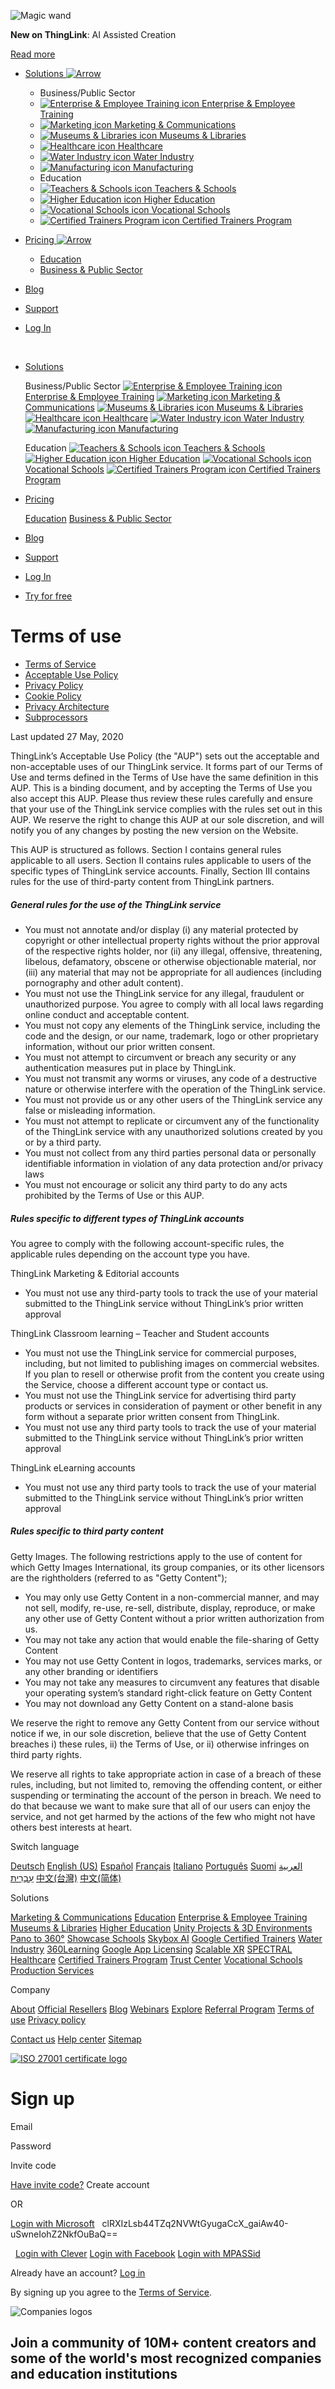 ![Magic wand](https://cdn.thinglink.me/gfx/pages16/images/frontpage/magic_stick.svg)

**New on ThingLink**: AI Assisted Creation

[Read more](https://www.thinglink.com/blog/how-to-use-thinglinks-five-new-artificial-intelligence-solutions/)

* [Solutions ![Arrow](https://www.thinglink.com/gfx/pages16/icons/arrow-menu-10x10.svg)](#mobileNavbarSolutions) 
    
    * Business/Public Sector
    *  [![Enterprise & Employee Training icon](https://www.thinglink.com/gfx/pages16/icons/navbar/employee_training.svg) Enterprise & Employee Training](https://www.thinglink.com/enterprise)
    *  [![Marketing icon](https://www.thinglink.com/gfx/pages16/icons/navbar/marketing.svg) Marketing & Communications](https://www.thinglink.com/business)
    *  [![Museums & Libraries icon](https://www.thinglink.com/gfx/pages16/icons/navbar/museums_libraries.svg) Museums & Libraries](https://www.thinglink.com/museums-and-libraries)
    *  [![Healthcare icon](https://www.thinglink.com/gfx/pages16/icons/navbar/healthcare.svg) Healthcare](https://www.thinglink.com/healthcare)
    *  [![Water Industry icon](https://www.thinglink.com/gfx/pages16/icons/navbar/water.svg) Water Industry](https://www.thinglink.com/water-industry)
    *  [![Manufacturing icon](https://www.thinglink.com/gfx/pages16/icons/navbar/manufacturing.svg) Manufacturing](https://www.thinglink.com/manufacturing)
    * Education
    *  [![Teachers & Schools icon](https://www.thinglink.com/gfx/pages16/icons/navbar/teachers_schools.svg) Teachers & Schools](https://www.thinglink.com/edu)
    *  [![Higher Education icon](https://www.thinglink.com/gfx/pages16/icons/navbar/higher_education.svg) Higher Education](https://www.thinglink.com/higher-education)
    *  [![Vocational Schools icon](https://www.thinglink.com/gfx/pages16/icons/navbar/vocational_schools.svg) Vocational Schools](https://www.thinglink.com/vocational-schools)
    *  [![Certified Trainers Program icon](https://www.thinglink.com/gfx/pages16/icons/navbar/certified.svg) Certified Trainers Program](https://www.thinglink.com/certified-trainers)
    
* [Pricing ![Arrow](https://www.thinglink.com/gfx/pages16/icons/arrow-menu-10x10.svg)](#mobileNavbarPricing) 
    
    * [Education](https://www.thinglink.com/signup?teacher=true&buttonSource=fpPricing)
    * [Business & Public Sector](https://www.thinglink.com/signup?buttonSource=fpPricing)
    
* [Blog](https://www.thinglink.com/blog)
* [Support](https://support.thinglink.com/)
* [Log In](https://www.thinglink.com/login)

 [](https://www.thinglink.com/)

* [Solutions](#)
    
    Business/Public Sector [![Enterprise & Employee Training icon](https://www.thinglink.com/gfx/pages16/icons/navbar/employee_training.svg) Enterprise & Employee Training](https://www.thinglink.com/enterprise) [![Marketing icon](https://www.thinglink.com/gfx/pages16/icons/navbar/marketing.svg) Marketing & Communications](https://www.thinglink.com/business) [![Museums & Libraries icon](https://www.thinglink.com/gfx/pages16/icons/navbar/museums_libraries.svg) Museums & Libraries](https://www.thinglink.com/museums-and-libraries) [![Healthcare icon](https://www.thinglink.com/gfx/pages16/icons/navbar/healthcare.svg) Healthcare](https://www.thinglink.com/healthcare) [![Water Industry icon](https://www.thinglink.com/gfx/pages16/icons/navbar/water.svg) Water Industry](https://www.thinglink.com/water-industry) [![Manufacturing icon](https://www.thinglink.com/gfx/pages16/icons/navbar/manufacturing.svg) Manufacturing](https://www.thinglink.com/manufacturing)
    
    Education [![Teachers & Schools icon](https://www.thinglink.com/gfx/pages16/icons/navbar/teachers_schools.svg) Teachers & Schools](https://www.thinglink.com/edu) [![Higher Education icon](https://www.thinglink.com/gfx/pages16/icons/navbar/higher_education.svg) Higher Education](https://www.thinglink.com/higher-education) [![Vocational Schools icon](https://www.thinglink.com/gfx/pages16/icons/navbar/vocational_schools.svg) Vocational Schools](https://www.thinglink.com/vocational-schools) [![Certified Trainers Program icon](https://www.thinglink.com/gfx/pages16/icons/navbar/certified.svg) Certified Trainers Program](https://www.thinglink.com/certified-trainers)
    
* [Pricing](#)
    
    [Education](https://www.thinglink.com/signup?teacher=true&buttonSource=fpPricing) [Business & Public Sector](https://www.thinglink.com/signup?buttonSource=fpPricing)
    
* [Blog](https://www.thinglink.com/blog)
* [Support](https://support.thinglink.com/)

* [Log In](https://www.thinglink.com/login)
* [Try for free](#signup-form-modal)

Terms of use
============

* [Terms of Service](https://www.thinglink.com/terms)
* [Acceptable Use Policy](https://www.thinglink.com/aup)
* [Privacy Policy](https://www.thinglink.com/privacy)
* [Cookie Policy](https://www.thinglink.com/cookies)
* [Privacy Architecture](https://www.thinglink.com/architecture)
* [Subprocessors](https://www.thinglink.com/subprocessors)

Last updated 27 May, 2020

ThingLink’s Acceptable Use Policy (the "AUP") sets out the acceptable and non-acceptable uses of our ThingLink service. It forms part of our Terms of Use and terms defined in the Terms of Use have the same definition in this AUP. This is a binding document, and by accepting the Terms of Use you also accept this AUP. Please thus review these rules carefully and ensure that your use of the ThingLink service complies with the rules set out in this AUP. We reserve the right to change this AUP at our sole discretion, and will notify you of any changes by posting the new version on the Website.

This AUP is structured as follows. Section I contains general rules applicable to all users. Section II contains rules applicable to users of the specific types of ThingLink service accounts. Finally, Section III contains rules for the use of third-party content from ThingLink partners.

##### General rules for the use of the ThingLink service

* You must not annotate and/or display (i) any material protected by copyright or other intellectual property rights without the prior approval of the respective rights holder, nor (ii) any illegal, offensive, threatening, libelous, defamatory, obscene or otherwise objectionable material, nor (iii) any material that may not be appropriate for all audiences (including pornography and other adult content).
* You must not use the ThingLink service for any illegal, fraudulent or unauthorized purpose. You agree to comply with all local laws regarding online conduct and acceptable content.
* You must not copy any elements of the ThingLink service, including the code and the design, or our name, trademark, logo or other proprietary information, without our prior written consent.
* You must not attempt to circumvent or breach any security or any authentication measures put in place by ThingLink.
* You must not transmit any worms or viruses, any code of a destructive nature or otherwise interfere with the operation of the ThingLink service.
* You must not provide us or any other users of the ThingLink service any false or misleading information.
* You must not attempt to replicate or circumvent any of the functionality of the ThingLink service with any unauthorized solutions created by you or by a third party.
* You must not collect from any third parties personal data or personally identifiable information in violation of any data protection and/or privacy laws
* You must not encourage or solicit any third party to do any acts prohibited by the Terms of Use or this AUP.

##### Rules specific to different types of ThingLink accounts

You agree to comply with the following account-specific rules, the applicable rules depending on the account type you have.

ThingLink Marketing & Editorial accounts

* You must not use any third-party tools to track the use of your material submitted to the ThingLink service without ThingLink’s prior written approval

ThingLink Classroom learning – Teacher and Student accounts

* You must not use the ThingLink service for commercial purposes, including, but not limited to publishing images on commercial websites. If you plan to resell or otherwise profit from the content you create using the Service, choose a different account type or contact us.
* You must not use the ThingLink service for advertising third party products or services in consideration of payment or other benefit in any form without a separate prior written consent from ThingLink.
* You must not use any third party tools to track the use of your material submitted to the ThingLink service without ThingLink’s prior written approval

ThingLink eLearning accounts

* You must not use any third party tools to track the use of your material submitted to the ThingLink service without ThingLink’s prior written approval

##### Rules specific to third party content

Getty Images. The following restrictions apply to the use of content for which Getty Images International, its group companies, or its other licensors are the rightholders (referred to as "Getty Content");

* You may only use Getty Content in a non-commercial manner, and may not sell, modify, re-use, re-sell, distribute, display, reproduce, or make any other use of Getty Content without a prior written authorization from us.
* You may not take any action that would enable the file-sharing of Getty Content
* You may not use Getty Content in logos, trademarks, services marks, or any other branding or identifiers
* You may not take any measures to circumvent any features that disable your operating system’s standard right-click feature on Getty Content
* You may not download any Getty Content on a stand-alone basis

We reserve the right to remove any Getty Content from our service without notice if we, in our sole discretion, believe that the use of Getty Content breaches i) these rules, ii) the Terms of Use, or ii) otherwise infringes on third party rights.

We reserve all rights to take appropriate action in case of a breach of these rules, including, but not limited to, removing the offending content, or either suspending or terminating the account of the person in breach. We need to do that because we want to make sure that all of our users can enjoy the service, and not get harmed by the actions of the few who might not have others best interests at heart.

[](https://www.thinglink.com/en-us/ "ThingLink main page")

Switch language

[Deutsch](https://www.thinglink.com/de) [English (US)](https://www.thinglink.com/en-us) [Español](https://www.thinglink.com/es) [Français](https://www.thinglink.com/fr) [Italiano](https://www.thinglink.com/it) [Português](https://www.thinglink.com/pt) [Suomi](https://www.thinglink.com/fi) [‏العربية‏](https://www.thinglink.com/ar) [עִבְרִית](https://www.thinglink.com/he) [中文(台灣)](https://www.thinglink.com/zh-tw) [中文(简体)](https://www.thinglink.com/zh-cn)

Solutions

[Marketing & Communications](https://www.thinglink.com/en-us/business) [Education](https://www.thinglink.com/en-us/edu) [Enterprise & Employee Training](https://www.thinglink.com/en-us/enterprise) [Museums & Libraries](https://www.thinglink.com/museums-and-libraries) [Higher Education](https://www.thinglink.com/higher-education) [Unity Projects & 3D Environments](https://www.thinglink.com/unity-plugin) [Pano to 360°](https://www.thinglink.com/pano-to-360) [Showcase Schools](https://www.thinglink.com/microsoft-showcase-schools) [Skybox AI](https://www.thinglink.com/skybox) [Google Certified Trainers](https://www.thinglink.com/google-certified-trainers) [Water Industry](https://www.thinglink.com/water-industry) [360Learning](https://www.thinglink.com/360-learning) [Google App Licensing](https://www.thinglink.com/google-app-licensing) [Scalable XR](https://www.thinglink.com/scalable-xr) [SPECTRAL](https://www.thinglink.com/spectral) [Healthcare](https://www.thinglink.com/healthcare) [Certified Trainers Program](https://www.thinglink.com/certified-trainers) [Trust Center](https://www.thinglink.com/trust-center) [Vocational Schools](https://www.thinglink.com/vocational-schools) [Production Services](https://www.thinglink.com/production-services)

Company

[About](https://www.thinglink.com/about) [Official Resellers](https://www.thinglink.com/en-us/resellers) [Blog](https://www.thinglink.com/blog) [Webinars](https://www.thinglink.com/blog/category/webinars) [Explore](https://www.thinglink.com/en-us/explore) [Referral Program](https://www.thinglink.com/en-us/referral-program) [Terms of use](https://www.thinglink.com/terms) [Privacy policy](https://www.thinglink.com/privacy)  [](https://www.thinglink.com/resellers)

[](https://www.instagram.com/thinglink/ "@thinglink")[](https://www.linkedin.com/groups/9054683/ "thinglink")[](https://x.com/ThingLink "@thinglink")[](https://x.com/ThingLink_EDU "@thinglink_edu")[](https://www.facebook.com/ThingLink/ "thinglink")[](https://www.youtube.com/channel/UCoEFzyhf3bB8OyfNfHeuasQ/videos "ThingLink Education")

[Contact us](https://support.thinglink.com/hc/en-us/requests/new) [Help center](https://support.thinglink.com/) [Sitemap](https://www.thinglink.com/sitemap)

[![ISO 27001 certificate logo](/gfx/pages16/icons/vanta-iso27001.svg)](https://thinglink.s3.eu-west-1.amazonaws.com/docs/British+Assessment+Bureau+Certificate.pdf)

Sign up
=======

 Email

 Password

 Invite code

[Have invite code?](#inviteCode "Click to enter the invite code") Create account

 OR

[Login with Microsoft](https://login.microsoftonline.com/common/oauth2/v2.0/authorize?client_id=5a5c866c-0105-4bc4-ae0d-3e995d07a028&response_type=id_token+code&nonce=4FZR1LxktursYDxpzvbnMX&scope=openid%20profile%20email%20User.Read&response_mode=form_post&redirect_uri=https://www.thinglink.com/action/azurelogin&state=r:/aup "Login with Microsoft.")   [](# "Login with Google.")clRXIzLsb44TZq2NVWtGyugaCcX\_gaiAw40-uSwneIohZ2NkfOuBaQ==

  [](#)[Login with Clever](https://clever.com/oauth/authorize?response_type=code&redirect_uri=https%3A%2F%2Fwww.thinglink.com%2Faction%2Fcleverlogin&client_id=35ec47d01b85ff7bf80d "Login with Clever.") [Login with Facebook](https://www.facebook.com/dialog/oauth?client_id=163019823751039&scope=email&redirect_uri=https://www.thinglink.com/action/fblogin&state=r:/aup "Login with Facebook.") [Login with MPASSid](https://www.thinglink.com/auth/mpassid/login "Login with MPASSid")

Already have an account? [Log in](https://www.thinglink.com/login)

[](https://www.thinglink.com/)

By signing up you agree to the [Terms of Service](https://www.thinglink.com/terms).

![Companies logos](https://cdn.thinglink.me/gfx/pages16/images/register/extra-2.png)

Join a community of 10M+ content creators and some of the world's most recognized companies and education institutions
----------------------------------------------------------------------------------------------------------------------